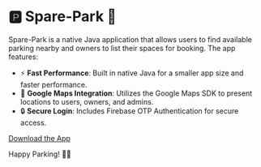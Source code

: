 # 🅿️ Spare-Park 🚗

Spare-Park is a native Java application that allows users to find available parking nearby and owners to list their spaces for booking. The app features:

- ⚡ **Fast Performance**: Built in native Java for a smaller app size and faster performance.
- 📍 **Google Maps Integration**: Utilizes the Google Maps SDK to present locations to users, owners, and admins.
- 🔒 **Secure Login**: Includes Firebase OTP Authentication for secure access.

[Download the App](https://drive.google.com/file/d/1qOuksWR8Ghi4b7-N-2Td47ldmXF5ugh6/view)

Happy Parking! 🚙💨
